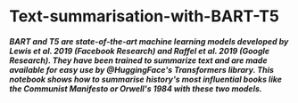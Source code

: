 # Text-summarisation-with-BART-T5
<h5>BART and T5 are state-of-the-art machine learning models developed by Lewis et al. 2019 (Facebook Research) and Raffel et al. 2019 (Google Research). They have been trained to summarize text and are made available for easy use by @HuggingFace's Transformers library. This notebook shows how to summarise history's most influential books like the Communist Manifesto or Orwell's 1984 with these two models.</h5>
